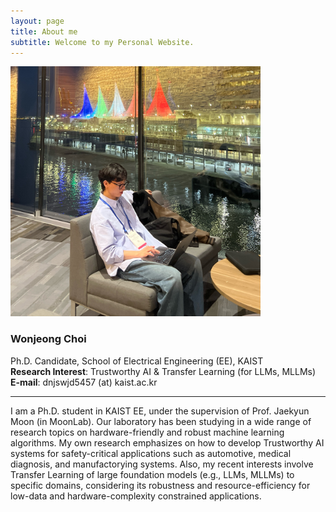 ```yaml
---
layout: page
title: About me
subtitle: Welcome to my Personal Website.
---
```


<img src="assets/img/aboutme.jpg" width="400" height="400" alt="aboutme">

### **Wonjeong Choi**
Ph.D. Candidate, School of Electrical Engineering (EE), KAIST \
**Research Interest**: Trustworthy AI & Transfer Learning (for LLMs, MLLMs) \
**E-mail**: dnjswjd5457 (at) kaist.ac.kr

---

I am a Ph.D. student in KAIST EE, under the supervision of Prof. Jaekyun Moon (in MoonLab). Our laboratory has been studying in a wide range of research topics on hardware-friendly and robust machine learning algorithms. My own research emphasizes on how to develop Trustworthy AI systems for safety-critical applications such as automotive, medical diagnosis, and manufactorying systems. Also, my recent interests involve Transfer Learning of large foundation models (e.g., LLMs, MLLMs) to specific domains, considering its robustness and resource-efficiency for low-data and hardware-complexity constrained applications. 

